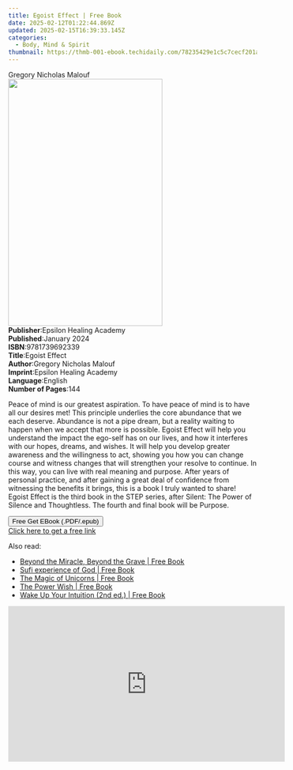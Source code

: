 ```yaml
---
title: Egoist Effect | Free Book
date: 2025-02-12T01:22:44.869Z
updated: 2025-02-15T16:39:33.145Z
categories:
  - Body, Mind & Spirit
thumbnail: https://thmb-001-ebook.techidaily.com/78235429e1c5c7cecf201a4263e28565ed6f255958967bbfbea01e3d4b691d11.jpg
---
```

<main id="book-container">
  <div class="flex flex-col">
    <div class="book-brief flex-1 py-6 px-4 sm:p-6 md:py-10 md:px-8">
      <!-- brief-->
      <div class="book-brief-main">Gregory Nicholas Malouf</div>
    </div>
    <div
      class="book-meta-info flex-1 grid gap-4 col-start-1 col-end-3 row-start-1 sm:mb-6 sm:grid-cols-4 lg:gap-6 lg:col-start-2 lg:row-end-6 lg:row-span-6 lg:mb-0"
    >
      <div
        class="book-meta-info-left place-content-center mt-4 p-4 text-sm leading-6 col-start-2 col-span-2 dark:text-slate-400"
      >
        <img
          class="w-full h-500 object-cover rounded-lg sm:h-255 sm:col-span-2 lg:col-span-full"
          src="https://img-001-ebook.techidaily.com/abf57da48a128dd211e75a42ba21d241ccf6fc37e93ade653d23a04eae4e47c3.jpg"
          alt=""
          width="312"
          height="500"
        />
      </div>
      <div
        class="book-meta-info-right mt-2 col-start-1 row-start-2 col-span-3 self-center"
      >
        <!-- meta data  -->
        <div class="flex flex-col px-4 md:px-8">
          <div class="flex-1">
            <strong>Publisher</strong>:<span class="px-2"
              >Epsilon Healing Academy</span
            >
          </div>
          <div class="flex-1">
            <strong>Published</strong>:<span class="px-2">January 2024</span>
          </div>
          <div class="flex-1">
            <strong>ISBN</strong>:<span class="px-2">9781739692339</span>
          </div>
          <div class="flex-1">
            <strong>Title</strong>:<span class="px-2">Egoist Effect</span>
          </div>
          <div class="flex-1">
            <strong>Author</strong>:<span class="px-2"
              >Gregory Nicholas Malouf</span
            >
          </div>
          <div class="flex-1">
            <strong>Imprint</strong>:<span class="px-2"
              >Epsilon Healing Academy</span
            >
          </div>
          <div class="flex-1">
            <strong>Language</strong>:<span class="px-2">English</span>
          </div>
          <div class="flex-1">
            <strong>Number of Pages</strong>:<span class="px-2">144</span>
          </div>
        </div>
      </div>
    </div>
    <div class="book-description flex-1 py-6 px-4 sm:p-6 md:py-10 md:px-8">
      <div class="book-description-main">
        <div accordion-content="" id="description">
          <p>
            Peace of mind is our greatest aspiration. To have peace of mind is
            to have all our desires met! This principle underlies the core
            abundance that we each deserve. Abundance is not a pipe dream, but a
            reality waiting to happen when we accept that more is possible.
            Egoist Effect will help you understand the impact the ego-self has
            on our lives, and how it interferes with our hopes, dreams, and
            wishes. It will help you develop greater awareness and the
            willingness to act, showing you how you can change course and
            witness changes that will strengthen your resolve to continue. In
            this way, you can live with real meaning and purpose. After years of
            personal practice, and after gaining a great deal of confidence from
            witnessing the benefits it brings, this is a book I truly wanted to
            share! Egoist Effect is the third book in the STEP series, after
            Silent: The Power of Silence and Thoughtless. The fourth and final
            book will be Purpose.
          </p>
        </div>
      </div>
    </div>
    <div class="book-excerpts flex-1 py-6 px-4 sm:p-6 md:py-10 md:px-8"></div>
    <div
      class="book-about-author flex-1 py-6 px-4 sm:p-6 md:py-10 md:px-8"
    ></div>
    <div class="book-free-get flex-1 py-6 px-4 sm:p-6 md:py-10 md:px-8">
      <button
        id="btn-free-get"
        class="bg-blue-500 hover:bg-blue-700 text-white font-bold py-2 px-4 rounded"
      >
        Free Get EBook (.PDF/.epub)
      </button>
      <div id="countdown-display" class="px-2 text-lg mt-2"></div>
      <a
        id="free-link"
        class="hidden bg-blue-500 hover:bg-blue-700 text-white font-bold py-2 px-4 rounded"
        href="https://www.ebooks.com/en-us/book/211236159/egoist-effect/gregory-nicholas-malouf/"
        target="_blank"
        >Click here to get a free link</a
      >
    </div>
    <script>
      let countdownTime = 0;
      let countdownInterval = null;
      document
        .getElementById('btn-free-get')
        .addEventListener('click', startCountdown);
      function startCountdown() {
        countdownTime = new Date().getTime() + 60000 * 3;
        countdownInterval = setInterval(updateCountdown, 1000);
        document.getElementById('btn-free-get').disabled = true;
        document
          .getElementById('btn-free-get')
          .classList.add('bg-gray-500', 'cursor-not-allowed');
      }
      function updateCountdown() {
        let currentTime = new Date().getTime();
        let timeLeft = countdownTime - currentTime;
        let secondsLeft = Math.floor(timeLeft / 1000);
        document.getElementById('countdown-display').innerHTML =
          `Remaining time: ${secondsLeft} seconds.`;
        if (secondsLeft <= 0) {
          clearInterval(countdownInterval);
          document.getElementById('btn-free-get').classList.add('hidden');
          document.getElementById('free-link').classList.remove('hidden');
          document.getElementById('countdown-display').innerHTML = '';
        }
      }
    </script>
  </div>
</main>

<ins class="adsbygoogle"
      style="display:block"
      data-ad-client="ca-pub-7571918770474297"
      data-ad-slot="8358498916"
      data-ad-format="auto"
      data-full-width-responsive="true"></ins>
    

<span class="atpl-alsoreadstyle">Also read:</span>
<div><ul>
<li><a href="https://novels-ebooks.techidaily.com/209890865-9781620236512-beyond-the-miracle-beyond-the-grave/"><u>Beyond the Miracle, Beyond the Grave | Free Book</u></a></li>
<li><a href="https://novels-ebooks.techidaily.com/209887470-9781951147433-sufi-experience-of-god/"><u>Sufi experience of God | Free Book</u></a></li>
<li><a href="https://novels-ebooks.techidaily.com/209891142-9781788174329-the-magic-of-unicorns/"><u>The Magic of Unicorns | Free Book</u></a></li>
<li><a href="https://novels-ebooks.techidaily.com/209891104-9781984880437-the-power-wish/"><u>The Power Wish | Free Book</u></a></li>
<li><a href="https://novels-ebooks.techidaily.com/209887677-9780578601588-wake-up-your-intuition-2nd-ed/"><u>Wake Up Your Intuition (2nd ed.) | Free Book</u></a></li>
</ul></div>

<!-- affiliate ads begin -->
<iframe width="560" height="315" src="https://www.youtube.com/embed/GyfJUhsz_AY?si=x2HjoLX1B89oEPgZ" title="YouTube video player" frameborder="0" allow="accelerometer; autoplay; clipboard-write; encrypted-media; gyroscope; picture-in-picture; web-share" referrerpolicy="strict-origin-when-cross-origin" allowfullscreen></iframe>
<!-- affiliate ads end -->

